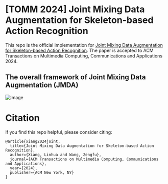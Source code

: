 # [TOMM 2024] Joint Mixing Data Augmentation for Skeleton-based Action Recognition

This repo is the official implementation for [Joint Mixing Data Augmentation for Skeleton-based Action Recognition](https://dl.acm.org/doi/10.1145/3700878). The paper is accepted to ACM Transactions on Multimedia Computing, Communications and Applications 2024.



## The overall framework of Joint Mixing Data Augmentation (JMDA)
![image](/framework.jpg)







# Citation
If you find this repo helpful, please consider citing:

```
@article{xiang2024joint,
  title={Joint Mixing Data Augmentation for Skeleton-based Action Recognition},
  author={Xiang, Linhua and Wang, Zengfu},
  journal={ACM Transactions on Multimedia Computing, Communications and Applications},
  year={2024},
  publisher={ACM New York, NY}
}
```

